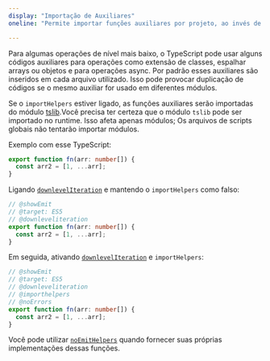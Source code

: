 ```yaml
---
display: "Importação de Auxiliares"
oneline: "Permite importar funções auxiliares por projeto, ao invés de incluir em arquivos individuais."

---
```

Para algumas operações de nível mais baixo, o TypeScript pode usar alguns códigos auxiliares para operações como extensão de classes, espalhar arrays ou objetos e para operações async. Por padrão esses auxiliares são inseridos em cada arquivo utilizado. Isso pode provocar duplicação de códigos se o mesmo auxiliar for usado em diferentes módulos.

Se o `importHelpers` estiver ligado, as funções auxiliares serão importadas do módulo [tslib](https://www.npmjs.com/package/tslib).Você precisa ter certeza que o módulo `tslib` pode ser importado no runtime. Isso afeta apenas módulos; Os arquivos de scripts globais não tentarão importar módulos.

Exemplo com esse TypeScript:


```ts
export function fn(arr: number[]) {
  const arr2 = [1, ...arr];
}
```

Ligando [`downlevelIteration`](#downlevelIteration) e mantendo o `importHelpers` como falso:

```ts twoslash
// @showEmit
// @target: ES5
// @downleveliteration
export function fn(arr: number[]) {
  const arr2 = [1, ...arr];
}
```

Em seguida, ativando [`downlevelIteration`](#downlevelIteration) e `importHelpers`:

```ts twoslash
// @showEmit
// @target: ES5
// @downleveliteration
// @importhelpers
// @noErrors
export function fn(arr: number[]) {
  const arr2 = [1, ...arr];
}
```

Você pode utilizar [`noEmitHelpers`](#noEmitHelpers) quando fornecer suas próprias implementações dessas funções.
